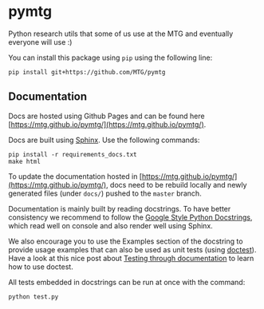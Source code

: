 # pymtg
Python research utils that some of us use at the MTG and eventually
everyone will use :)

You can install this package using `pip` using the following line:
```
pip install git+https://github.com/MTG/pymtg
```

## Documentation

Docs are hosted using Github Pages and can be found here
[https://mtg.github.io/pymtg/](https://mtg.github.io/pymtg/).

Docs are built using [Sphinx](http://www.sphinx-doc.org/en/stable/).
Use the following commands:
```
pip install -r requirements_docs.txt
make html
```

To update the documentation hosted in [https://mtg.github.io/pymtg/](https://mtg.github.io/pymtg/), docs need to be rebuild locally and
newly generated files (under `docs/`) pushed to the `master` branch.

Documentation is mainly built by reading docstrings. To have better
consistency we recommend to follow the [Google Style Python Docstrings](http://sphinxcontrib-napoleon.readthedocs.io/en/latest/example_google.html),
which read well on console and also render well using Sphinx.

We also encourage you to use the Examples section of the docstring to
provide usage examples that can also be used as unit tests (using
[doctest](https://docs.python.org/2/library/doctest.html)).
Have a look at this nice post about [Testing through documentation](https://pymotw.com/2/doctest/) to learn how to use doctest.

All tests embedded in docstrings can be run at once with the command:
```
python test.py
```
